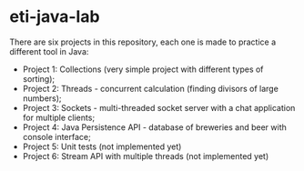 # eti-java-lab

There are six projects in this repository, each one is made to practice a different tool in Java:

* Project 1: Collections (very simple project with different types of sorting);
* Project 2: Threads - concurrent calculation (finding divisors of large numbers);
* Project 3: Sockets - multi-threaded socket server with a chat application for multiple clients;
* Project 4: Java Persistence API - database of breweries and beer with console interface;
* Project 5: Unit tests (not implemented yet)
* Project 6: Stream API with multiple threads (not implemented yet)
